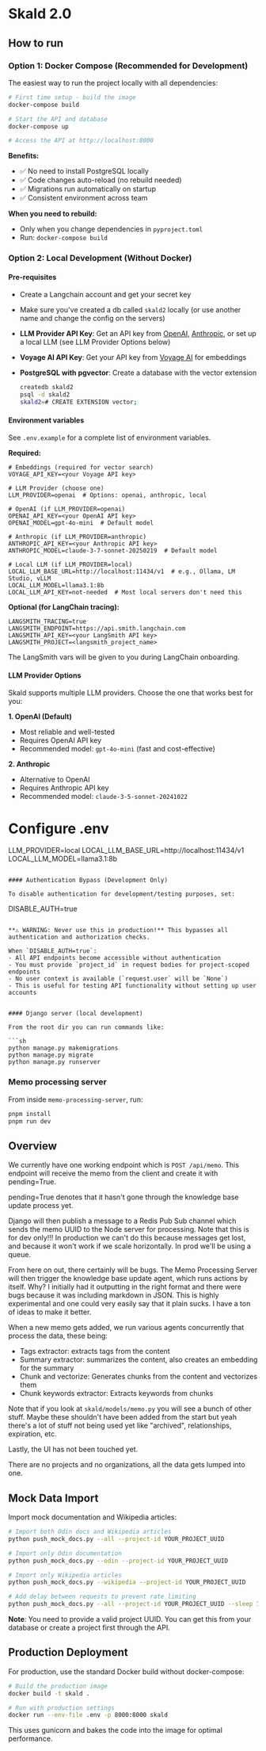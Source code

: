 # Skald 2.0

## How to run

### Option 1: Docker Compose (Recommended for Development)

The easiest way to run the project locally with all dependencies:

```sh
# First time setup - build the image
docker-compose build

# Start the API and database
docker-compose up

# Access the API at http://localhost:8000
```

**Benefits:**

- ✅ No need to install PostgreSQL locally
- ✅ Code changes auto-reload (no rebuild needed)
- ✅ Migrations run automatically on startup
- ✅ Consistent environment across team

**When you need to rebuild:**

- Only when you change dependencies in `pyproject.toml`
- Run: `docker-compose build`

### Option 2: Local Development (Without Docker)

#### Pre-requisites

- Create a Langchain account and get your secret key
- Make sure you've created a db called `skald2` locally (or use another name and change the config on the servers)
- **LLM Provider API Key**: Get an API key from [OpenAI](https://platform.openai.com/), [Anthropic](https://console.anthropic.com/), or set up a local LLM (see LLM Provider Options below)
- **Voyage AI API Key**: Get your API key from [Voyage AI](https://www.voyageai.com/) for embeddings
- **PostgreSQL with pgvector**: Create a database with the vector extension

    ```sh
    createdb skald2
    psql -d skald2
    skald2=# CREATE EXTENSION vector;
    ```

#### Environment variables

See `.env.example` for a complete list of environment variables.

**Required:**

```
# Embeddings (required for vector search)
VOYAGE_API_KEY=<your Voyage API key>

# LLM Provider (choose one)
LLM_PROVIDER=openai  # Options: openai, anthropic, local

# OpenAI (if LLM_PROVIDER=openai)
OPENAI_API_KEY=<your OpenAI API key>
OPENAI_MODEL=gpt-4o-mini  # Default model

# Anthropic (if LLM_PROVIDER=anthropic)
ANTHROPIC_API_KEY=<your Anthropic API key>
ANTHROPIC_MODEL=claude-3-7-sonnet-20250219  # Default model

# Local LLM (if LLM_PROVIDER=local)
LOCAL_LLM_BASE_URL=http://localhost:11434/v1  # e.g., Ollama, LM Studio, vLLM
LOCAL_LLM_MODEL=llama3.1:8b
LOCAL_LLM_API_KEY=not-needed  # Most local servers don't need this
```

**Optional (for LangChain tracing):**

```
LANGSMITH_TRACING=true
LANGSMITH_ENDPOINT=https://api.smith.langchain.com
LANGSMITH_API_KEY=<your LangSmith API key>
LANGSMITH_PROJECT=<langsmith_project_name>
```

The LangSmith vars will be given to you during LangChain onboarding.

#### LLM Provider Options

Skald supports multiple LLM providers. Choose the one that works best for you:

**1. OpenAI (Default)**

- Most reliable and well-tested
- Requires OpenAI API key
- Recommended model: `gpt-4o-mini` (fast and cost-effective)

**2. Anthropic**

- Alternative to OpenAI
- Requires Anthropic API key
- Recommended model: `claude-3-5-sonnet-20241022`

# Configure .env

LLM_PROVIDER=local
LOCAL_LLM_BASE_URL=http://localhost:11434/v1
LOCAL_LLM_MODEL=llama3.1:8b

```

#### Authentication Bypass (Development Only)

To disable authentication for development/testing purposes, set:

```

DISABLE_AUTH=true

````

**⚠️ WARNING: Never use this in production!** This bypasses all authentication and authorization checks.

When `DISABLE_AUTH=true`:
- All API endpoints become accessible without authentication
- You must provide `project_id` in request bodies for project-scoped endpoints
- No user context is available (`request.user` will be `None`)
- This is useful for testing API functionality without setting up user accounts


#### Django server (local development)

From the root dir you can run commands like:

```sh
python manage.py makemigrations
python manage.py migrate
python manage.py runserver
````

### Memo processing server

From inside `memo-processing-server`, run:

```sh
pnpm install
pnpm run dev
```

## Overview

We currently have one working endpoint which is `POST /api/memo`. This endpoint will receive the memo from the client and create it with pending=True.

pending=True denotes that it hasn't gone through the knowledge base update process yet.

Django will then publish a message to a Redis Pub Sub channel which sends the memo UUID to the Node server for processing. Note that this is for dev only!!! In production we can't do this because messages get lost, and because it won't work if we scale horizontally. In prod we'll be using a queue.

From here on out, there certainly will be bugs. The Memo Processing Server will then trigger the knowledge base update agent, which runs actions by itself. Why? I initially had it outputting in the right format and there were bugs because it was including markdown in JSON. This is highly experimental and one could very easily say that it plain sucks. I have a ton of ideas to make it better.

When a new memo gets added, we run various agents concurrently that process the data, these being:

- Tags extractor: extracts tags from the content
- Summary extractor: summarizes the content, also creates an embedding for the summary
- Chunk and vectorize: Generates chunks from the content and vectorizes them
- Chunk keywords extractor: Extracts keywords from chunks

Note that if you look at `skald/models/memo.py` you will see a bunch of other stuff. Maybe these shouldn't have been added from the start but yeah there's a lot of stuff not being used yet like "archived", relationships, expiration, etc.

Lastly, the UI has not been touched yet.

There are no projects and no organizations, all the data gets lumped into one.

## Mock Data Import

Import mock documentation and Wikipedia articles:

```sh
# Import both Odin docs and Wikipedia articles
python push_mock_docs.py --all --project-id YOUR_PROJECT_UUID

# Import only Odin documentation
python push_mock_docs.py --odin --project-id YOUR_PROJECT_UUID

# Import only Wikipedia articles
python push_mock_docs.py --wikipedia --project-id YOUR_PROJECT_UUID

# Add delay between requests to prevent rate limiting
python push_mock_docs.py --all --project-id YOUR_PROJECT_UUID --sleep 1.0
```

**Note**: You need to provide a valid project UUID. You can get this from your database or create a project first through the API.

## Production Deployment

For production, use the standard Docker build without docker-compose:

```sh
# Build the production image
docker build -t skald .

# Run with production settings
docker run --env-file .env -p 8000:8000 skald
```

This uses gunicorn and bakes the code into the image for optimal performance.

